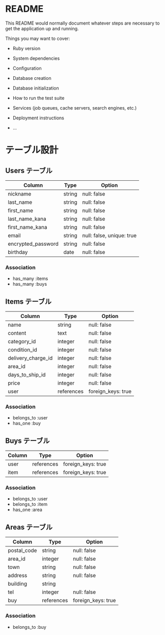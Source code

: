 # README

This README would normally document whatever steps are necessary to get the
application up and running.

Things you may want to cover:

* Ruby version

* System dependencies

* Configuration

* Database creation

* Database initialization

* How to run the test suite

* Services (job queues, cache servers, search engines, etc.)

* Deployment instructions

* ...


# テーブル設計

## Users テーブル

| Column                  | Type   | Option                    |
|-------------------------|--------|---------------------------|
| nickname                | string | null: false               |
| last_name               | string | null: false               |
| first_name              | string | null: false               |
| last_name_kana          | string | null: false               |
| first_name_kana         | string | null: false               |
| email                   | string | null: false, unique: true |
| encrypted_password      | string | null: false               |
| birthday                | date   | null: false               |

### Association
- has_many :items
- has_many :buys


## Items テーブル

| Column             | Type       | Option             |
|--------------------|------------|--------------------|
| name               | string     | null: false        |
| content            | text       | null: false        |
| category_id        | integer    | null: false        |
| condition_id       | integer    | null: false        |
| delivery_charge_id | integer    | null: false        |
| area_id            | integer    | null: false        |
| days_to_ship_id    | integer    | null: false        |
| price              | integer    | null: false        |
| user               | references | foreign_keys: true |

### Association
- belongs_to :user
- has_one :buy


## Buys テーブル

| Column | Type       | Option             |
|--------|------------|--------------------|
| user   | references | foreign_keys: true |
| item   | references | foreign_keys: true |

### Association
- belongs_to :user
- belongs_to :item
- has_one :area


## Areas テーブル
| Column      | Type       | Option             |
|-------------|------------|--------------------|
| postal_code | string     | null: false        |
| area_id     | integer    | null: false        |
| town        | string     | null: false        |
| address     | string     | null: false        |
| building    | string     |                    |
| tel         | integer    | null: false        |
| buy         | references | foreign_keys: true |

### Association
- belongs_to :buy

